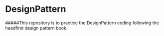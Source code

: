 # DesignPattern

#####This repository is to practice the DesignPattern coding following the headfirst design pattern book.
